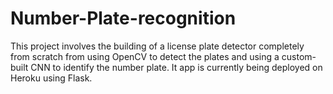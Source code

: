 # Number-Plate-recognition
This project involves the building of a license plate detector completely from scratch from using OpenCV to detect the plates and using a custom-built CNN to identify the number plate. It app is currently being deployed on Heroku using Flask.

